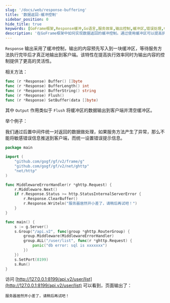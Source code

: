 ```yaml
---
slug: '/docs/web/response-buffering'
title: '数据返回-缓冲控制'
sidebar_position: 0
hide_title: true
keywords: [GoFrame框架,Response缓冲,Go语言,服务效率,输出控制,缓冲区,错误处理,中间件,数据处理,响应输出]
description: '在GoFrame框架中如何实现数据返回的缓冲控制。通过使用缓冲区可以提高执行效率并提供更灵活的输出控制。示例代码展示了如何通过中间件统一处理返回数据，避免错误信息直接暴露给客户端，并提供自定义的错误信息提示。'
---
```


`Response` 输出采用了缓冲控制，输出的内容预先写入到一块缓冲区，等待服务方法执行完毕后才真正地输出到客户端。该特性在提高执行效率同时为输出内容的控制提供了更高的灵活性。

相关方法：

```go
func (r *Response) Buffer() []byte
func (r *Response) BufferLength() int
func (r *Response) BufferString() string
func (r *Response) Flush()
func (r *Response) SetBuffer(data []byte)
```

其中 `Output` 作用类似于 `Flush` 将缓冲区的数据输出到客户端并清空缓冲区。

举个例子：

我们通过后置中间件统一对返回的数据做处理，如果服务方法产生了异常，那么不能将敏感错误信息推送到客户端，而统一设置错误提示信息。

```go
package main

import (
    "github.com/gogf/gf/v2/frame/g"
    "github.com/gogf/gf/v2/net/ghttp"
    "net/http"
)

func MiddlewareErrorHandler(r *ghttp.Request) {
    r.Middleware.Next()
    if r.Response.Status >= http.StatusInternalServerError {
        r.Response.ClearBuffer()
        r.Response.Writeln("服务器居然开小差了，请稍后再试吧！")
    }
}

func main() {
    s := g.Server()
    s.Group("/api.v2", func(group *ghttp.RouterGroup) {
        group.Middleware(MiddlewareErrorHandler)
        group.ALL("/user/list", func(r *ghttp.Request) {
            panic("db error: sql is xxxxxxx")
        })
    })
    s.SetPort(8199)
    s.Run()
}
```

访问 [http://127.0.0.1:8199/api.v2/user/list](http://127.0.0.1:8199/api.v2/user/list) 可以看到，页面输出了：

```
服务器居然开小差了，请稍后再试吧！
```